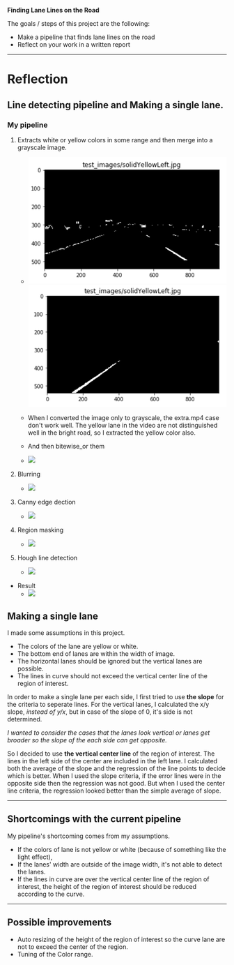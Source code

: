 
**Finding Lane Lines on the Road**

The goals / steps of this project are the following:
* Make a pipeline that finds lane lines on the road
* Reflect on your work in a written report

[image1]: ./examples/white.png
[image2]: ./examples/yellow.png 
[image3]: ./examples/gray.png
[image4]: ./examples/gray_blur.png
[image5]: ./examples/canny.png
[image6]: ./examples/region.png
[image7]: ./examples/hough.png
[image8]: ./examples/result.png

---
# Reflection

## Line detecting pipeline and Making a single lane.

### My pipeline 
1. Extracts white or yellow colors in some range and then merge into a grayscale image.

    * ![alt text][image1] ![alt text][image2]
    * When I converted the image only to grayscale, the extra.mp4 case don't work well. The yellow lane in the video are not distinguished well in the bright road, so I extracted the yellow color also.
    * And then bitewise_or them

    * ![][image3]

2. Blurring

    * ![][image4]

3. Canny edge dection

    * ![][image5]

4. Region masking

    * ![][image6]

5. Hough line detection

    * ![][image7]

* Result
    * ![][image8]

## Making a single lane
I made some assumptions in this project.
* The colors of the lane are yellow or white.
* The bottom end of lanes are within the width of image.
* The horizontal lanes should be ignored but the vertical lanes are possible.
* The lines in curve should not exceed the vertical center line of the region of interest.



In order to make a single lane per each side, I first tried to use **the slope** for the criteria to seperate lines.
For the vertical lanes, I calculated the x/y slope, *instead of y/x*, but in case of the slope of 0, it's side is not determined.

*I wanted to consider the cases that the lanes look vertical or lanes get broader so the slope of the each side can get opposite.*

So I decided to use **the vertical center line** of the region of interest. The lines in the left side of the center are included in the left lane.
I calculated both the average of the slope and the regression of the line points to decide which is better.
When I used the slope criteria, if the error lines were in the opposite side then the regression was not good.
But when I used the center line criteria, the regression looked better than the simple average of slope.

---
## Shortcomings with the current pipeline

My pipeline's shortcoming comes from my assumptions.
* If the colors of lane is not yellow or white (because of something like the light effect), 
* If the lanes' width are outside of the image width, it's not able to detect the lanes.
* If the lines in curve are over the vertical center line of the region of interest, 
the height of the region of interest should be reduced according to the curve.

---
## Possible improvements
* Auto resizing of the height of the region of interest so the curve lane are not to exceed the center of the region.
* Tuning of the Color range.
